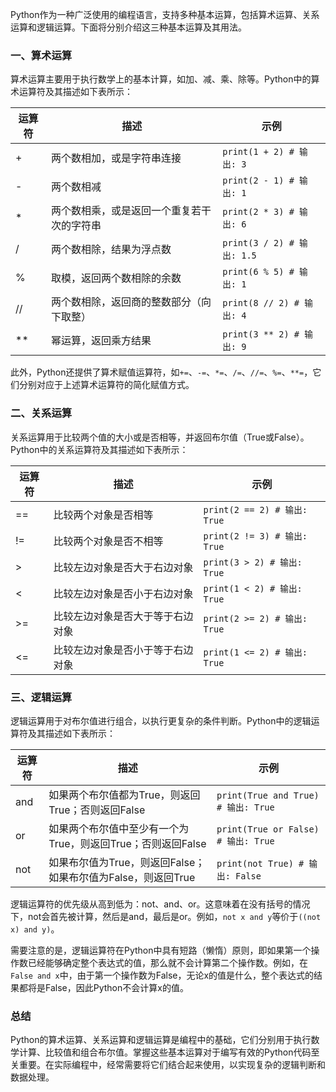 Python作为一种广泛使用的编程语言，支持多种基本运算，包括算术运算、关系运算和逻辑运算。下面将分别介绍这三种基本运算及其用法。

### 一、算术运算

算术运算主要用于执行数学上的基本计算，如加、减、乘、除等。Python中的算术运算符及其描述如下表所示：

| 运算符 | 描述                                                           | 示例                         |
|--------|----------------------------------------------------------------|------------------------------|
| +      | 两个数相加，或是字符串连接                                     | `print(1 + 2) # 输出: 3`     |
| -      | 两个数相减                                                     | `print(2 - 1) # 输出: 1`     |
| *      | 两个数相乘，或是返回一个重复若干次的字符串                     | `print(2 * 3) # 输出: 6`     |
| /      | 两个数相除，结果为浮点数                                       | `print(3 / 2) # 输出: 1.5`    |
| %      | 取模，返回两个数相除的余数                                     | `print(6 % 5) # 输出: 1`     |
| //     | 两个数相除，返回商的整数部分（向下取整）                       | `print(8 // 2) # 输出: 4`    |
| **     | 幂运算，返回乘方结果                                           | `print(3 ** 2) # 输出: 9`     |

此外，Python还提供了算术赋值运算符，如`+=`、`-=`、`*=`、`/=`、`//=`、`%=`、`**=`，它们分别对应于上述算术运算符的简化赋值方式。

### 二、关系运算

关系运算用于比较两个值的大小或是否相等，并返回布尔值（True或False）。Python中的关系运算符及其描述如下表所示：

| 运算符 | 描述                    | 示例                             |
|--------|-------------------------|----------------------------------|
| ==     | 比较两个对象是否相等    | `print(2 == 2) # 输出: True`     |
| !=     | 比较两个对象是否不相等  | `print(2 != 3) # 输出: True`     |
| >      | 比较左边对象是否大于右边对象 | `print(3 > 2) # 输出: True`     |
| <      | 比较左边对象是否小于右边对象 | `print(1 < 2) # 输出: True`     |
| >=     | 比较左边对象是否大于等于右边对象 | `print(2 >= 2) # 输出: True`   |
| <=     | 比较左边对象是否小于等于右边对象 | `print(1 <= 2) # 输出: True`   |

### 三、逻辑运算

逻辑运算用于对布尔值进行组合，以执行更复杂的条件判断。Python中的逻辑运算符及其描述如下表所示：

| 运算符 | 描述                                                | 示例                              |
|--------|-----------------------------------------------------|-----------------------------------|
| and    | 如果两个布尔值都为True，则返回True；否则返回False   | `print(True and True) # 输出: True` |
| or     | 如果两个布尔值中至少有一个为True，则返回True；否则返回False | `print(True or False) # 输出: True`    |
| not    | 如果布尔值为True，则返回False；如果布尔值为False，则返回True | `print(not True) # 输出: False`       |

逻辑运算符的优先级从高到低为：not、and、or。这意味着在没有括号的情况下，not会首先被计算，然后是and，最后是or。例如，`not x and y`等价于`((not x) and y)`。

需要注意的是，逻辑运算符在Python中具有短路（懒惰）原则，即如果第一个操作数已经能够确定整个表达式的值，那么就不会计算第二个操作数。例如，在`False and x`中，由于第一个操作数为False，无论x的值是什么，整个表达式的结果都将是False，因此Python不会计算x的值。

### 总结

Python的算术运算、关系运算和逻辑运算是编程中的基础，它们分别用于执行数学计算、比较值和组合布尔值。掌握这些基本运算对于编写有效的Python代码至关重要。在实际编程中，经常需要将它们结合起来使用，以实现复杂的逻辑判断和数据处理。
